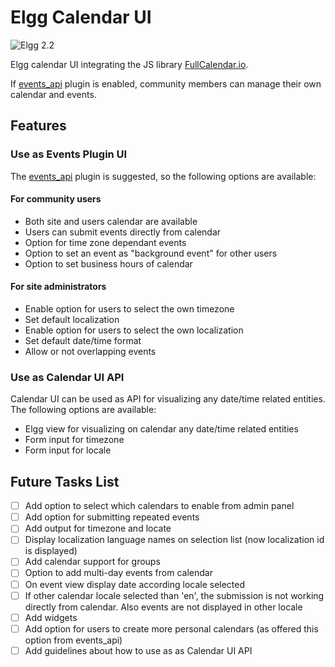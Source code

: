 # Elgg Calendar UI

![Elgg 2.2](https://img.shields.io/badge/Elgg-2.2-orange.svg?style=flat-square)

Elgg calendar UI integrating the JS library [FullCalendar.io](https://fullcalendar.io/).

If [events_api](https://github.com/arckinteractive/events_api) plugin is enabled, community members can manage their own calendar and events.

## Features

### Use as Events Plugin UI
The [events_api](https://github.com/arckinteractive/events_api) plugin is suggested, so the following options are available:
#### For community users
- Both site and users calendar are available
- Users can submit events directly from calendar
- Option for time zone dependant events
- Option to set an event as "background event" for other users 
- Option to set business hours of calendar 

#### For site administrators
- Enable option for users to select the own timezone 
- Set default localization
- Enable option for users to select the own localization
- Set default date/time format
- Allow or not overlapping events

### Use as Calendar UI API 
Calendar UI can be used as API for visualizing any date/time related entities. The following options are available:
- Elgg view for visualizing on calendar any date/time related entities
- Form input for timezone
- Form input for locale

## Future Tasks List
- [ ] Add option to select which calendars to enable from admin panel
- [ ] Add option for submitting repeated events
- [ ] Add output for timezone and locate
- [ ] Display localization language names on selection list (now localization id is displayed)
- [ ] Add calendar support for groups
- [ ] Option to add multi-day events from calendar
- [ ] On event view display date according locale selected
- [ ] If other calendar locale selected than 'en', the submission is not working directly from calendar. Also events are not displayed in other locale
- [ ] Add widgets
- [ ] Add option for users to create more personal calendars (as offered this option from events_api)
- [ ] Add guidelines about how to use as as Calendar UI API 
